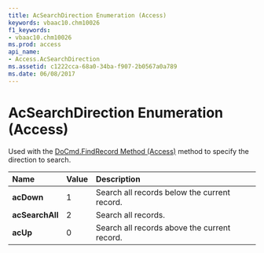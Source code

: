 ```yaml
---
title: AcSearchDirection Enumeration (Access)
keywords: vbaac10.chm10026
f1_keywords:
- vbaac10.chm10026
ms.prod: access
api_name:
- Access.AcSearchDirection
ms.assetid: c1222cca-68a0-34ba-f907-2b0567a0a789
ms.date: 06/08/2017
---
```



# AcSearchDirection Enumeration (Access)

Used with the [DoCmd.FindRecord Method (Access)](docmd-findrecord-method-access.md) method to specify the direction to search.



|**Name**|**Value**|**Description**|
|:-----|:-----|:-----|
|**acDown**|1|Search all records below the current record.|
|**acSearchAll**|2|Search all records.|
|**acUp**|0|Search all records above the current record.|

